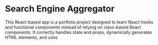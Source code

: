 # Search Engine Aggregator

This React-based app is a portfolio project designed to learn React hooks and functional components instead of relying on class-based React components. It correctly handles state and props, dynamically generates HTML elements, and uses 